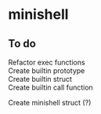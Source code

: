 # minishell

## To do
Refactor exec functions  
Create builtin prototype  
Create builtin struct  
Create builtin call function  

Create minishell struct (?)
